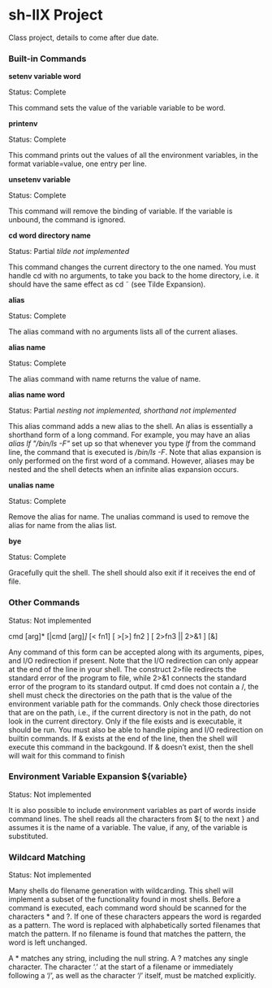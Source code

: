 # sh-llX Project
Class project, details to come after due date.

### Built-in Commands
**setenv variable word**

Status: Complete

This command sets the value of the variable variable to be
word.

**printenv**

Status: Complete

This command prints out the values of all the environment variables, in the format variable=value, one entry per line.

**unsetenv variable**

Status: Complete

This command will remove the binding of variable. If the variable is unbound, the command is ignored.

**cd word directory name**

Status: Partial *tilde not implemented*

This command changes the current directory to the one named. You must handle cd with no arguments, to take you back to the home directory, i.e. it should have the same effect as cd ˜ (see Tilde Expansion).

**alias**

Status: Complete

The alias command with no arguments lists all of the current aliases.

**alias name**

Status: Complete

The alias command with name returns the value of name.


**alias name word**

Status: Partial *nesting not implemented, shorthand not implemented*

This alias command adds a new alias to the shell. An alias is essentially a shorthand form of a long command. For example, you may have an alias *alias lf "/bin/ls -F"* set up so that whenever you type *lf* from the command line, the command that is executed is */bin/ls -F*. Note that alias expansion is only performed on the first word of a command. However, aliases may be nested and the shell detects when an infinite alias expansion occurs.

**unalias name**

Status: Complete

Remove the alias for name. The unalias command is used to remove the alias for name from the alias list.

**bye**

Status: Complete

Gracefully quit the shell. The shell should also exit if it receives the end of file.

### Other Commands
Status: Not implemented

  cmd [arg]* [|cmd [arg]*]* [< fn1] [ >[>] fn2 ] [ 2>fn3 || 2>&1 ] [&]

Any command of this form can be accepted along with its arguments, pipes, and
I/O redirection if present. Note that the I/O redirection can only appear at the
end of the line in your shell. The construct 2>file redirects the standard error of
the program to file, while 2>&1 connects the standard error of the program to its
standard output. If cmd does not contain a /, the shell must check the directories on
the path that is the value of the environment variable path for the commands. Only
check those directories that are on the path, i.e., if the current directory is not in the
path, do not look in the current directory. Only if the file exists and is executable, it
should be run. You must also be able to handle piping and I/O redirection on builtin
commands. If & exists at the end of the line, then the shell will execute this command
in the backgound. If & doesn’t exist, then the shell will wait for this command to
finish

### Environment Variable Expansion ${variable}
Status: Not implemented

It is also possible to include environment variables as part of words inside command lines. The shell reads all the characters from ${ to the next } and assumes it is the name of a variable. The value, if any, of the variable is substituted.

### Wildcard Matching
Status: Not implemented

Many shells do filename generation with wildcarding. This shell will implement a subset of the functionality found in most shells. Before a command is executed, each command word should be scanned for the characters * and ?. If one of these characters appears the word is regarded as a pattern. The word is replaced with alphabetically sorted filenames that match the pattern. If no filename is found that matches the pattern, the word is left unchanged.

A * matches any string, including the null string. A ? matches any single character. The character ‘.’ at the start of a filename or immediately following a ‘/’, as well as the character ‘/’ itself, must be matched explicitly.
